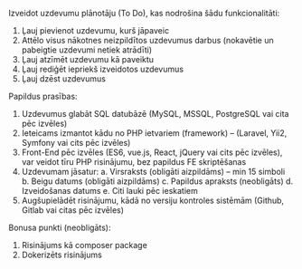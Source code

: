 Izveidot uzdevumu plānotāju (To Do), kas nodrošina šādu funkcionalitāti:

1. Ļauj pievienot uzdevumu, kurš jāpaveic
2. Attēlo visus nākotnes neizpildītos uzdevumus darbus (nokavētie un pabeigtie uzdevumi
netiek atrādīti)
3. Ļauj atzīmēt uzdevumu kā paveiktu
4. Ļauj rediģēt iepriekš izveidotos uzdevumus
5. Ļauj dzēst uzdevumus

Papildus prasības:

1. Uzdevumus glabāt SQL datubāzē (MySQL, MSSQL, PostgreSQL vai cita pēc izvēles)
2. Ieteicams izmantot kādu no PHP ietvariem (framework) – (Laravel, Yii2, Symfony vai cits pēc
izvēles)
3. Front-End pēc izvēles (ES6, vue.js, React, jQuery vai cits pēc izvēles), var veidot tīru PHP
risinājumu, bez papildus FE skriptēšanas
4. Uzdevumam jāsatur:
a. Virsraksts (obligāti aizpildāms) – min 15 simboli
b. Beigu datums (obligāti aizpildāms)
c. Papildus apraksts (neobligāts)
d. Izveidošanas datums
e. Citi lauki pēc ieskatiem
5. Augšupielādēt risinājumu, kādā no versiju kontroles sistēmām (Github, Gitlab vai citas pēc
izvēles)

Bonusa punkti (neobligāts):

1. Risinājums kā composer package
2. Dokerizēts risinājums